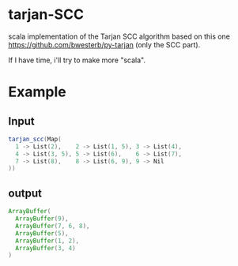 tarjan-SCC
==========

scala implementation of the Tarjan SCC algorithm based on this one https://github.com/bwesterb/py-tarjan (only the SCC part).

If I have time, i'll try to make more "scala".

# Example #
## Input ##
```scala
tarjan_scc(Map(
  1 -> List(2),    2 -> List(1, 5), 3 -> List(4),
  4 -> List(3, 5), 5 -> List(6),    6 -> List(7),
  7 -> List(8),    8 -> List(6, 9), 9 -> Nil
))
```

## output ##
```scala
ArrayBuffer(
  ArrayBuffer(9), 
  ArrayBuffer(7, 6, 8), 
  ArrayBuffer(5), 
  ArrayBuffer(1, 2), 
  ArrayBuffer(3, 4)
)
```
